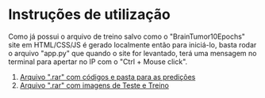 # Instruções de utilização

Como já possui o arquivo de treino salvo como o "BrainTumor10Epochs" site em HTML/CSS/JS é gerado localmente então para iniciá-lo, basta rodar o arquivo "app.py" que quando o site for levantado, terá uma mensagem no terminal para apertar no IP com o "Ctrl + Mouse click".

<ol>
<li><a href="BrainTumorCodes_PredImages.rar"> Arquivo ".rar" com códigos e pasta para as predições</a></li>
<li><a href="Test and Train.rar"> Arquivo ".rar" com imagens de Teste e Treino</a></li>
